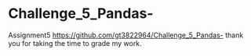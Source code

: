 # Challenge_5_Pandas-
Assignment5
https://github.com/gt3822964/Challenge_5_Pandas-
thank you for taking the time to grade my work.
